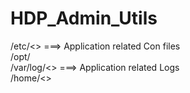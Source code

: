 # HDP_Admin_Utils

/etc/<<Need Folder>> ===> Application related Con files  <br/>
/opt/                                                 <br/>
/var/log/<<Need Folder>> ===> Application related Logs  <br/>
/home/<<UserName>>          <br/>
